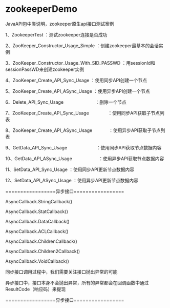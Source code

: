 # zookeeperDemo

JavaAPI包中类说明，zookeeper原生api接口测试案例

1、ZookeeperTest                                 ：测试zookeeper连接是否成功

2、ZooKeeper_Constructor_Usage_Simple            ：创建zookeeper最基本的会话实例

3、ZooKeeper_Constructor_Usage_With_SID_PASSWD   ：用sessionId和sessionPassWD来创建zookeeper实例

4、ZooKeeper_Create_API_Sync_Usage               ：使用同步API创建一个节点

5、ZooKeeper_Create_API_ASync_Usage              ：使用异步API创建一个节点

6、Delete_API_Sync_Usage                         ：删除一个节点

7、ZooKeeper_Create_API_Sync_Usage               ：使用同步API获取子节点列表

8、ZooKeeper_Create_API_ASync_Usage              ：使用异步API获取子节点列表

9、GetData_API_Sync_Usage                        ：使用同步API获取节点数据内容

10、GetData_API_ASync_Usage                      ：使用异步API获取节点数据内容

11、SetData_API_Sync_Usage                       ：使用同步API更新节点数据内容

12、SetData_API_ASync_Usage                      ：使用异步API更新节点数据内容

=================异步接口=================

AsyncCallback.StringCallback()

AsyncCallback.StatCallback()

AsyncCallback.DataCallback()

AsyncCallback.ACLCallback()

AsyncCallback.ChildrenCallback()

AsyncCallback.Children2Callback()

AsyncCallback.VoidCallback()

同步接口调用过程中，我们需要关注接口抛出异常的可能

异步接口中，接口本身不会抛出异常，所有的异常都会在回调函数中通过ResultCode（响应码）来提现

=================异步接口=================

